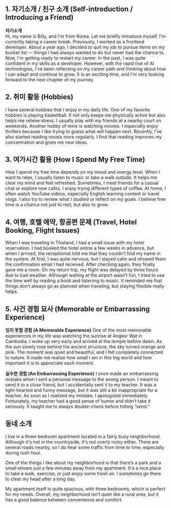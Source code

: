 ## 1. 자기소개 / 친구 소개 (Self-introduction / Introducing a Friend)

**자기소개**  
Hi, my name is Billy, and I'm from Korea. Let me briefly introduce myself. I'm currently taking a career break. Previously, I worked as a frontend developer.
About a year ago, I decided to quit my job to pursue items on my bucket list — things I had always wanted to do but never had the chance to.
Now, I'm getting ready to restart my career. In the past, I was quite confident in my skills as a developer. However, with the rapid rise of AI technologies, I've been reflecting on my career path and thinking about how I can adapt and continue to grow.
It is an exciting time, and I'm very looking forward to the next chapter of my journey.

## 2. 취미 활동 (Hobbies)

I have several hobbies that I enjoy in my daily life. One of my favorite hobbies is playing basketball. It not only keeps me physically active but also helps me relieve stress. I usually play with my friends at a nearby court on weekends.
Another hobby of mine is watching movies. I especially enjoy thrillers because I like trying to guess what will happen next. Recently, I’ve also started reading novels more regularly. I find that reading improves my concentration and gives me new ideas.

## 3. 여가시간 활용 (How I Spend My Free Time)

How I spend my free time depends on my mood and energy level. When I want to relax, I usually listen to music or take a walk outside. It helps me clear my mind and feel refreshed.
Sometimes, I meet friends for a casual chat or explore new cafes. I enjoy trying different types of coffee. At home, I often watch YouTube videos, especially English learning content or travel vlogs. I also try to review what I studied or reflect on my goals. I believe free time is a chance not just to rest, but also to grow.




## 4. 여행, 호텔 예약, 항공편 문제 (Travel, Hotel Booking, Flight Issues)

When I was traveling in Thailand, I had a small issue with my hotel reservation. I had booked the hotel online a few weeks in advance, but when I arrived, the receptionist told me that they couldn’t find my name in the system.
At first, I was quite nervous, but I stayed calm and showed them the confirmation email I had received. After checking again, they finally gave me a room.
On my return trip, my flight was delayed by three hours due to bad weather. Although waiting at the airport wasn’t fun, I tried to use the time well by reading a book and listening to music. It reminded me that things don’t always go as planned when traveling, but staying flexible really helps.

## 5. 사건 경험 묘사 (Memorable or Embarrassing Experience)

**잊지 못할 경험 (A Memorable Experience)**
One of the most memorable experiences in my life was watching the sunrise at Angkor Wat in Cambodia. I woke up very early and arrived at the temple before dawn. As the sun slowly rose behind the ancient structure, the sky turned orange and pink.
The moment was quiet and beautiful, and I felt completely connected to nature. It made me realize how small I am in this big world and how important it is to appreciate each moment.

**실수한 경험 (An Embarrassing Experience)**
I once made an embarrassing mistake when I sent a personal message to the wrong person. I meant to send it to a close friend, but I accidentally sent it to my teacher.
It was a light-hearted and funny message, but it was still a bit inappropriate for a teacher. As soon as I realized my mistake, I apologized immediately. Fortunately, my teacher had a good sense of humor and didn’t take it seriously. It taught me to always double-check before hitting “send.”

## 동네 소개
I live in a three-bedroom apartment located in a fairly busy neighborhood. Although it's not in the countryside, it's not overly noisy either. There are several roads nearby, so I do hear some traffic from time to time, especially during rush hour.

One of the things I like about my neighborhood is that there’s a park and a small stream just a few minutes away from my apartment. It's a nice place to take a walk, exercise, or just enjoy some fresh air. I sometimes go there to clear my head after a long day.

My apartment itself is quite spacious, with three bedrooms, which is perfect for my needs. Overall, my neighborhood isn’t quiet like a rural area, but it has a good balance between convenience and comfort.
